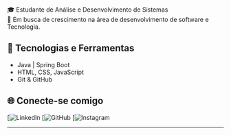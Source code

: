 🎓 Estudante de Análise e Desenvolvimento de Sistemas  
🚀 Em busca de crescimento na área de desenvolvimento de software e Tecnologia.



## 🔧 Tecnologias e Ferramentas
- Java | Spring Boot
- HTML, CSS, JavaScript
- Git & GitHub


## 🌐 Conecte-se comigo
[![LinkedIn](linkedin.com/in/vituue)
[![GitHub](https://github.com/vituue)
[![Instagram](https://instagram.com/vituue_)


---
